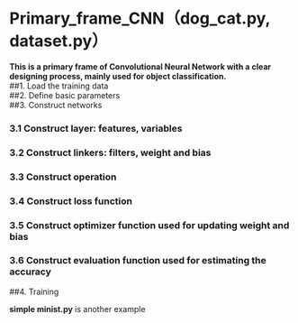 # Primary_frame_CNN（dog_cat.py, dataset.py）  
**This is a primary frame of Convolutional Neural Network with a clear
designing process, mainly used for object classification.**  
##1. Load the training data  
##2. Define basic parameters  
##3. Construct networks  
###  3.1 Construct layer: features, variables  
###  3.2 Construct linkers: filters, weight and bias  
###  3.3 Construct operation  
###  3.4 Construct loss function  
###  3.5 Construct optimizer function used for updating weight and bias  
###  3.6 Construct evaluation function used for estimating the accuracy  
##4. Training  

**simple minist.py** is another example
